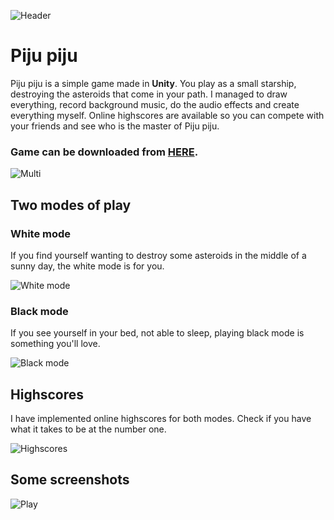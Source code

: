 ![Header](https://raw.githubusercontent.com/jokilic/piju_piju/master/screenshots/header.png)

# Piju piju

Piju piju is a simple game made in **Unity**.
You play as a small starship, destroying the asteroids that come in your path.
I managed to draw everything, record background music, do the audio effects and create everything myself.
Online highscores are available so you can compete with your friends and see who is the master of Piju piju.

### Game can be downloaded from [HERE](https://play.google.com/store/apps/details?id=com.josip.pijupiju).

![Multi](https://raw.githubusercontent.com/jokilic/piju_piju/master/screenshots/multi.png)

## Two modes of play

### White mode

If you find yourself wanting to destroy some asteroids in the middle of a sunny day, the white mode is for you.

![White mode](https://raw.githubusercontent.com/jokilic/piju_piju/master/screenshots/white.png)

### Black mode

If you see yourself in your bed, not able to sleep, playing black mode is something you'll love.

![Black mode](https://raw.githubusercontent.com/jokilic/piju_piju/master/screenshots/black.png)

## Highscores

I have implemented online highscores for both modes.
Check if you have what it takes to be at the number one.

![Highscores](https://raw.githubusercontent.com/jokilic/piju_piju/master/screenshots/highscores.png)

## Some screenshots

![Play](https://raw.githubusercontent.com/jokilic/piju_piju/master/screenshots/play.png)